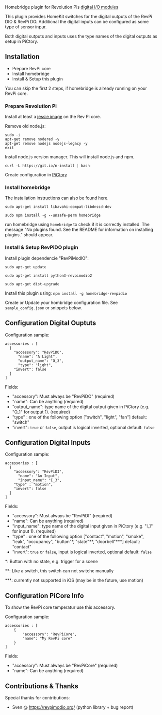 Homebridge plugin for Revolution PIs [digital I/O modules](https://revolution.kunbus.com/io-modules/)

This plugin provides HomeKit switches for the digital outputs of the RevPi DIO & RevPi DO.
Additional the digital inputs can be configured as some type of sensor inpur.

Both digital outputs and inputs uses the type names of the digital outputs as setup in PiCtory.


## Installation

- Prepare RevPi core
- Install homebridge
- Install & Setup this plugin

You can skip the first 2 steps, if homebridge is already running on your RevPi core.

### Prepare Revolution Pi

Install at least a [jessie image](https://revolution.kunbus.com/tutorials/images/install-jessie/) on the Rev Pi core.

Remove old node.js:

```
sudo -i
apt-get remove nodered -y
apt-get remove nodejs nodejs-legacy -y
exit
```

Install node.js version manager.
This will install node.js and npm.

```
curl -L https://git.io/n-install | bash
```

Create configuration in [PiCtory](https://revolution.kunbus.com/tutorials/revpi-dio-pictory-configuration/)

### Install homebridge

The installation instructions can also be found [here](https://github.com/nfarina/homebridge).

```
sudo apt-get install libavahi-compat-libdnssd-dev

sudo npm install -g --unsafe-perm homebridge
```


run homebridge using `homebridge` to check if it is  correctly installed. The message "No plugins found. See the README for information on installing plugins." should appear.


###  Install & Setup RevPiDO plugin

Install plugin dependencie "RevPiModIO":

```
sudo apt-get update

sudo apt-get install python3-revpimodio2

sudo apt-get dist-upgrade
```

Install this plugin using: `npm install -g homebridge-revpidio`

Create or Update your hombridge configuration file. See `sample_config.json` or snippets below.

## Configuration Digital Ouptuts

Configuration sample:

```
accessories : [
  {
    "accessory": "RevPiDO",
	  "name": "A Light",
	  "output_name": "O_3",
	  "type": "light",
    "invert": false
  }
]
```

Fields:

- "accessory": Must always be "RevPiDO" (required)
- "name": Can be anything (required)
- "output\_name": type name of the digital output given in PiCtory (e.g. "O_1" for output 1). (required)
- "type" : one of the following option ["switch", "light", "fan"] default: "switch"
- "invert": `true` or `false`, output is logical inverted, optional default: `false`


## Configuration Digital Inputs

Configuration sample:

```
accessories : [
  {
    "accessory": "RevPiDI",
	  "name": "An Input",
	  "input_name": "I_3",
    "type" : "motion",
    "invert": false
  }
]
```

Fields:

- "accessory": Must always be "RevPiDI" (required)
- "name": Can be anything (required)
- "input\_name": type name of the digital input given in PiCtory (e.g. "I_1" for input 1). (required)
- "type" : one of the following option ["contact", "motion", "smoke", "leak", "occupancy", "button"\*, "state"\*\*, "doorbell"\*\*\*] default: "contact"
- "invert": `true` or `false`, input is logical inverted, optional default: `false`

\*: Button with no state, e.g. trigger for a scene

\*\*: Like a switch, this switch can not switche manually

\*\*\*: currently not supported in iOS (may be in the future, use motion)

## Configuration PiCore Info

To show the RevPi core temperatur use this accessory.

Configuration sample:

```
accessories : [
    {
		"accessory": "RevPiCore",
		"name": "My RevPi core"
	}
]
```

Fields:

- "accessory": Must always be "RevPiCore" (required)
- "name": Can be anything (required)




## Contributions & Thanks

Special thanks for contributions:

- Sven @ https://revpimodio.org/ (python library + bug report)
